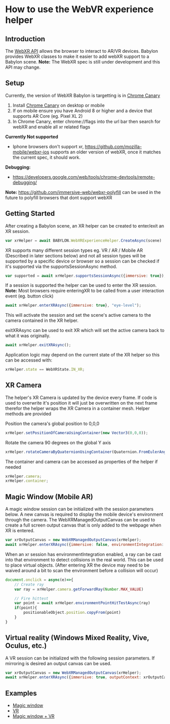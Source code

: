 # How to use the WebVR experience helper

## Introduction
The [WebXR API](https://immersive-web.github.io/webxr/) allows the browser to interact to AR/VR devices. Babylon provides WebXR classes to make it easier to add webXR support to a Babylon scene.
**Note:** The WebXR spec is still under development and this API may change.

## Setup

Currently, the version of WebXR Babylon is targetting is in [Chrome Canary](https://www.google.com/chrome/canary/)
 1. Install [Chrome Canary](https://www.google.com/chrome/canary/) on desktop or mobile
 2. If on mobile ensure you have Android 8 or higher and a device that supports AR Core (eg. Pixel XL 2)
 3. In Chrome Canary, enter chrome://flags into the url bar then search for webXR and enable all xr related flags

**Currently Not supported**

 - Iphone browsers don't support xr, https://github.com/mozilla-mobile/webxr-ios supports an older version of webXR, once it matches the current spec, it should work.

**Debugging:**

- https://developers.google.com/web/tools/chrome-devtools/remote-debugging/ 

**Note:** https://github.com/immersive-web/webxr-polyfill can be used in the future to polyfill browsers that dont support webXR

## Getting Started

After creating a Babylon scene, an XR helper can be created to enter/exit an XR session. 

```javascript
var xrHelper = await BABYLON.WebXRExperienceHelper.CreateAsync(scene)
```

XR supports many different session types eg. VR / AR / Mobile AR (Described in later sections below) and not all session types will be supported by a specific device or browser so a session can be checked if it's supported via the supportsSessionAsync method.

```javascript
var supported = await xrHelper.supportsSessionAsync({immersive: true});
```

If a session is supported the helper can be used to enter the XR session.
**Note:** Most browsers require enteringXR to be called from a user interaction event (eg. button click)

```javascript
await xrHelper.enterXRAsync({immersive: true}, "eye-level");
```

This will activate the session and set the scene's active camera to the camera contained in the XR helper.

exitXRAsync can be used to exit XR which will set the active camera back to what it was originally.

```javascript
await xrHelper.exitXRAsync();
```

Application logic may depend on the current state of the XR helper so this can be accessed with:

```javascript
xrHelper.state == WebXRState.IN_XR;
```

## XR Camera

The helper's XR Camera is updated by the device every frame. If code is used to overwrite it's position it will just be overwritten on the next frame therefor the helper wraps the XR Camera in a container mesh. Helper methods are provided

Position the camera's global position to 0,0,0
```javascript
xrHelper.setPositionOfCameraUsingContainer(new Vector3(0,0,0));
```

Rotate the camera 90 degrees on the global Y axis
```javascript
xrHelper.rotateCameraByQuaternionUsingContainer(Quaternion.FromEulerAngles(0, Math.PI/2, 0));
```

The container and camera can be accessed as properties of the helper if needed
```javascript
xrHelper.camera;
xrHelper.container;
```

## Magic Window (Mobile AR)

A magic window session can be initialized with the session parameters below. A new canvas is required to display the mobile device's environment through the camera. The WebXRManagedOutputCanvas can be used to create a full screen output canvas that is only added to the webpage when XR is entered.

```javascript
var xrOutputCanvas = new WebXRManagedOutputCanvas(xrHelper);
await xrHelper.enterXRAsync({immersive: false, environmentIntegration: true, outputContext: xrOutputCanvas.canvasContext}, "eye-level");
```

When an xr session has environmentIntegration enabled, a ray can be cast into that environment to detect collisions in the real world. This can be used to place virtual objects. (After entering XR the device may need to be waived around a bit to scan the environment before a collision will occur)

```javascript
document.onclick = async(e)=>{
    // Create ray
    var ray = xrHelper.camera.getForwardRay(Number.MAX_VALUE)

    // Fire hittest
    var point = await xrHelper.environmentPointHitTestAsync(ray)
    if(point){
        positionableObject.position.copyFrom(point)
    }
}
```

## Virtual reality (Windows Mixed Reality, Vive, Oculus, etc.)

A VR session can be initialized with the following session parameters. If mirroring is desired an output canvas can be used.

```javascript
var xrOutputCanvas = new WebXRManagedOutputCanvas(xrHelper);
await xrHelper.enterXRAsync({immersive: true, outputContext: xrOutputCanvas.canvasContext}, "eye-level");
```

<!-- ## Controllers / Input / Teleportation

## Teleportation

## Enter / Exit buttons UI -->



## Examples

- [Magic window](https://playground.babylonjs.com/#ABR20V#50)
- [VR](https://playground.babylonjs.com/#ABR20V#48)
- [Magic window + VR](https://playground.babylonjs.com/#ABR20V#42)
